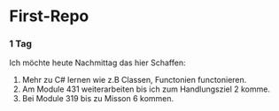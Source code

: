 # First-Repo

### 1 Tag

Ich möchte heute Nachmittag das hier Schaffen:

1. Mehr zu C# lernen wie z.B Classen, Functonien functonieren.
2. Am Module 431 weiterarbeiten bis ich zum Handlungsziel 2 komme.
3. Bei Module 319 bis zu Misson 6 kommen.
   
